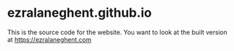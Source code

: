 # ezralaneghent.github.io
This is the source code for the website. You want to look at the built version at https://ezralaneghent.com 
